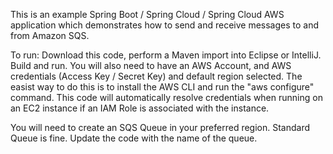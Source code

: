 This is an example Spring Boot / Spring Cloud / Spring Cloud AWS application which demonstrates how to send and receive messages to and from Amazon SQS.

To run:  Download this code, perform a Maven import into Eclipse or IntelliJ.  Build and run.  You will also need to have an AWS Account, and AWS credentials (Access Key / Secret Key) and default region selected.  The easist way to do this is to install the AWS CLI and run the "aws configure" command.  This code will automatically resolve credentials when running on an EC2 instance if an IAM Role is associated with the instance.

You will need to create an SQS Queue in your preferred region.  Standard Queue is fine.  Update the code with the name of the queue.
